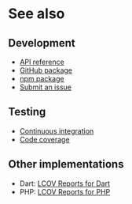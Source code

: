 # See also

## Development
- [API reference](https://dev.belin.io/lcov.js/api)
- [GitHub package](https://github.com/cedx/lcov.js/packages)
- [npm package](https://www.npmjs.com/package/@cedx/lcov)
- [Submit an issue](https://github.com/cedx/lcov.js/issues)

## Testing
- [Continuous integration](https://github.com/cedx/lcov.js/actions)
- [Code coverage](https://coveralls.io/github/cedx/lcov.js)

## Other implementations
- Dart: [LCOV Reports for Dart](https://dev.belin.io/lcov.dart)
- PHP: [LCOV Reports for PHP](https://dev.belin.io/lcov.php)
